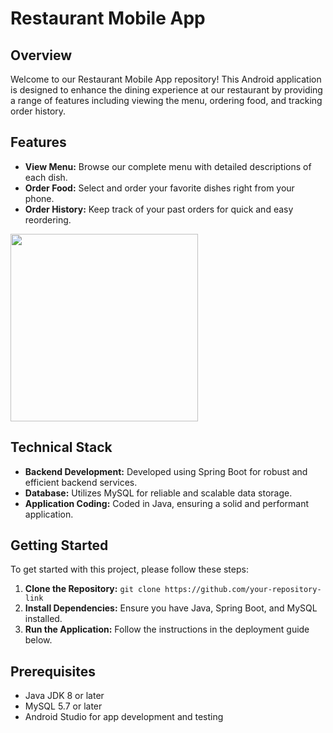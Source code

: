 # Restaurant Mobile App

## Overview

Welcome to our Restaurant Mobile App repository! This Android application is designed to enhance the dining experience at our restaurant by providing a range of features including viewing the menu, ordering food, and tracking order history.

## Features

- **View Menu:** Browse our complete menu with detailed descriptions of each dish.
- **Order Food:** Select and order your favorite dishes right from your phone.
- **Order History:** Keep track of your past orders for quick and easy reordering.
<img src="https://github.com/RafaBrito008/App_Restaurant/assets/94416107/e41fc8a1-9501-4246-b725-88a9e223a06f" width="300">


## Technical Stack

- **Backend Development:** Developed using Spring Boot for robust and efficient backend services.
- **Database:** Utilizes MySQL for reliable and scalable data storage.
- **Application Coding:** Coded in Java, ensuring a solid and performant application.

## Getting Started

To get started with this project, please follow these steps:

1. **Clone the Repository:** `git clone https://github.com/your-repository-link`
2. **Install Dependencies:** Ensure you have Java, Spring Boot, and MySQL installed.
3. **Run the Application:** Follow the instructions in the deployment guide below.

## Prerequisites

- Java JDK 8 or later
- MySQL 5.7 or later
- Android Studio for app development and testing
